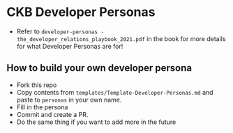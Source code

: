# CKB Developer Personas

- Refer to `developer-personas - the_developer_relations_playbook_2021.pdf` in the book for more details for what Developer Personas are for!

## How to build your own developer persona

- Fork this repo
- Copy contents from `templates/Template-Developer-Personas.md` and paste to `personas` in your own name.
- Fill in the persona
- Commit and create a PR.
- Do the same thing if you want to add more in the future